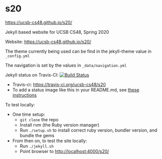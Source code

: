 # s20

https://ucsb-cs48.github.io/s20/

Jekyll based website for UCSB CS48, Spring 2020

Website: <https://ucsb-cs48.github.io/s20/>

The theme currently being used can be find in the jekyll-theme value
in `_config.yml`

The navigation is set by the values in `_data/navigation.yml`

Jekyll status on Travis-CI: [![Build Status](https://travis-ci.org/ucsb-cs48/w20.svg?branch=master)](https://travis-ci.org/ucsb-cs48/s20)

* Travis-ci: https://travis-ci.org/ucsb-cs48/s20
* To add a status image like this in your README.md, see [these instructions](https://docs.travis-ci.com/user/status-images/)

To test locally:
* One time setup:
    * `git clone` the repo
    * Install rvm (the Ruby version manager)
    * Run `./setup.sh` to install correct ruby version, bundler version, and bundle the gems
* From then on, to test the site locally:
    * Run `./jekyll.sh`
    * Point browser to <http://localhost:4000/s20/>


